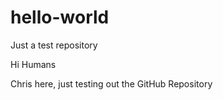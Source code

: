 # hello-world
Just a test repository

Hi Humans

Chris here, just testing out the GitHub Repository
